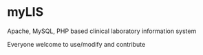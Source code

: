 # myLIS
Apache, MySQL, PHP based  clinical laboratory information system

Everyone welcome to use/modify and contribute
